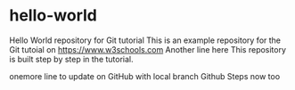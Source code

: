 # hello-world
Hello World repository for Git tutorial
This is an example repository for the Git tutoial on https://www.w3schools.com
Another line here 
This repository is built step by step in the tutorial.

onemore line to update on GitHub with local branch
Github Steps now too
